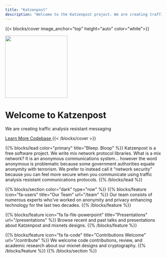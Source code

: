 ```yaml
---
title: "Katzenpost"
description: "Welcome to the Katzenpost project. We are creating traffic analysis resistant messaging."
---
```


<!-- Hero -->
{{< blocks/cover image_anchor="top" height="auto" color="white">}}
<div>
    <img src="/images/logo-friendly-mono.svg" height="200">
</div>
<h1 class="display-3 mt-0 mt-md-3">Welcome to Katzenpost</h1>
<p class="lead">We are creating traffic analysis resistant messaging</p>
<a class="btn btn-lg btn-primary me-3 mb-4" href="/about/">
  Learn More <i class="fas fa-arrow-alt-circle-right ms-2"></i>
</a>
<a class="btn btn-lg btn-secondary me-3 mb-4" href="https://github.com/katzenpost/katzenpost">
  Codebase <i class="fab fa-github ms-2 "></i>
</a>
{{< /blocks/cover >}}


{{% blocks/lead color="primary" title="Bleep. Bloop" %}}
Katzenpost is a free software project. We write mix network protocol libraries. What is a mix network? It is an anonymous communications system… however the word anonymous is problematic because some government authorities equate anonymity with terrorism. We prefer to instead call it “network security” because you can feel more secure when you communicate using traffic analysis resistant communications protocols.
{{% /blocks/lead %}}

<!-- Triplet Section: Gray -->
{{% blocks/section color="dark" type="row" %}}
{{% blocks/feature icon="fa-users" title="Our Team" url="/team" %}}
Our team consists of numerous experts who've worked on anonymity and privacy
enhancing technology for the last two decades.
{{% /blocks/feature %}}

{{% blocks/feature icon="fa fa-file-powerpoint" title="Presentations" url="/presentations" %}}
Browse recent and past talks and presentations about Katzenpost and mixnets designs.
{{% /blocks/feature %}}

{{% blocks/feature icon="fa fa-code" title="Contributions Welcome" url="/contribute" %}}
We welcome code contributions, review, and academic research about our mixnet
designs and cryptography.
{{% /blocks/feature %}}
{{% /blocks/section %}}
